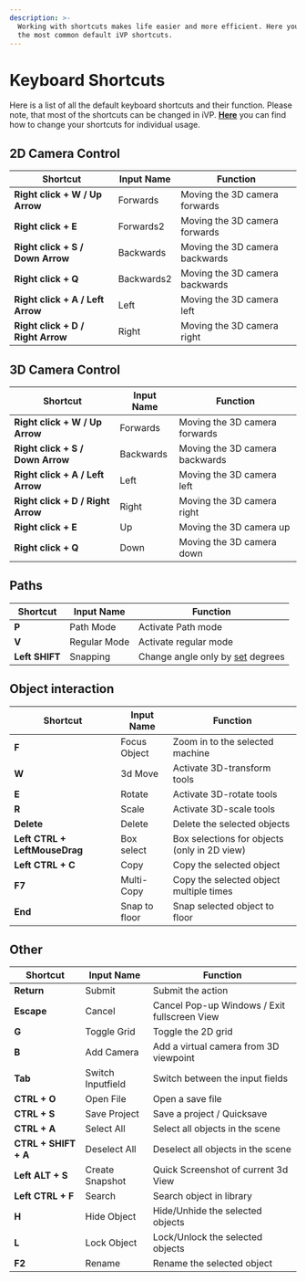 ```yaml
---
description: >-
  Working with shortcuts makes life easier and more efficient. Here you can find
  the most common default iVP shortcuts.
---
```


# Keyboard Shortcuts

Here is a list of all the default keyboard shortcuts and their function. Please note, that most of the shortcuts can be changed in iVP. 
[**Here**](settings/input-manager.md) you can find how to change your shortcuts for individual usage.

## **2D Camera Control**

| Shortcut                          | Input Name | Function                       |
| --------------------------------- | ---------- | ------------------------------ |
| **Right click + W / Up Arrow**    | Forwards   | Moving the 3D camera forwards  |
| **Right click + E**               | Forwards2  | Moving the 3D camera forwards  |
| **Right click + S / Down Arrow**  | Backwards  | Moving the 3D camera backwards |
| **Right click + Q**               | Backwards2 | Moving the 3D camera backwards |
| **Right click + A / Left Arrow**  | Left       | Moving the 3D camera left      |
| **Right click + D / Right Arrow** | Right      | Moving the 3D camera right     |

## **3D Camera Control**

| Shortcut                          | Input Name | Function                       |
| --------------------------------- | ---------- | ------------------------------ |
| **Right click + W / Up Arrow**    | Forwards   | Moving the 3D camera forwards  |
| **Right click + S / Down Arrow**  | Backwards  | Moving the 3D camera backwards |
| **Right click + A / Left Arrow**  | Left       | Moving the 3D camera left      |
| **Right click + D / Right Arrow** | Right      | Moving the 3D camera right     |
| **Right click + E**               | Up         | Moving the 3D camera up        |
| **Right click + Q**               | Down       | Moving the 3D camera down      |

## **Paths**

| Shortcut       | Input Name   | Function                             |
| -------------- | ------------ | ------------------------------------ |
| **P**          | Path Mode    | Activate Path mode                   |
| **V**          | Regular Mode | Activate regular mode                |
| **Left SHIFT** | Snapping     | Change angle only by [set](../ivp-planning/settings/global-settings.md#the-options-explained) degrees |

## **Object interaction**

| Shortcut                      | Input Name    | Function                                     |
| ----------------------------- | ------------- | -------------------------------------------- | 
| **F**                         | Focus Object  | Zoom in to the selected machine              | 
| **W**                         | 3d Move       | Activate 3D-transform tools                  | 
| **E**                         | Rotate        | Activate 3D-rotate tools                     |
| **R**                         | Scale         | Activate 3D-scale tools                      |
| **Delete**                    | Delete        | Delete the selected objects                  |
| **Left CTRL + LeftMouseDrag** | Box select    | Box selections for objects (only in 2D view) |
| **Left CTRL + C**             | Copy          | Copy the selected object                     |
| **F7**                        | Multi-Copy    | Copy the selected object multiple times      |
| **End**                       | Snap to floor | Snap selected object to floor                |

## **Other**

| Shortcut             | Input Name        | Function                                         |
| -------------------- | ----------------- | ------------------------------------------------ |
| **Return**           | Submit            | Submit the action                                |
| **Escape**           | Cancel            | Cancel Pop-up Windows / Exit fullscreen View     |
| **G**                | Toggle Grid       | Toggle the 2D grid                               |
| **B**                | Add Camera        | Add a virtual camera from 3D viewpoint           |
| **Tab**              | Switch Inputfield | Switch between the input fields                  |
| **CTRL + O**         | Open File         | Open a save file                                 |
| **CTRL + S**         | Save Project      | Save a project / Quicksave                       |
| **CTRL + A**         | Select All        | Select all objects in the scene                  |
| **CTRL + SHIFT + A** | Deselect All      | Deselect all objects in the scene                |
| **Left ALT + S**     | Create Snapshot   | Quick Screenshot of current 3d View              |
| **Left CTRL + F**    | Search            | Search object in library                         |
| **H**                | Hide Object       | Hide/Unhide the selected objects                 |
| **L**                | Lock Object       | Lock/Unlock the selected objects                 |
| **F2**               | Rename            | Rename the selected object                       |